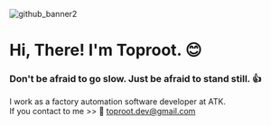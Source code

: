 ![github_banner2](https://user-images.githubusercontent.com/119453895/205075321-b308dd4f-d4cc-4e99-ae8a-78e99fd322a2.png)

# Hi, There! I'm Toproot. 😊
### Don't be afraid to go slow. Just be afraid to stand still. 👍

I work as a factory automation software developer at ATK. <br/>
If you contact to me >> 📧 toproot.dev@gmail.com
